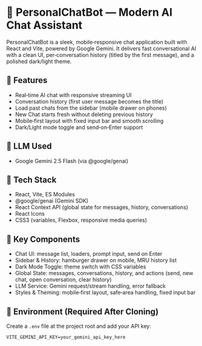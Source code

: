 # 🤖 PersonalChatBot — Modern AI Chat Assistant

PersonalChatBot is a sleek, mobile‑responsive chat application built with React and Vite, powered by Google Gemini. It delivers fast conversational AI with a clean UI, per‑conversation history (titled by the first message), and a polished dark/light theme.

## 🚀 Features
- Real‑time AI chat with responsive streaming UI
- Conversation history (first user message becomes the title)
- Load past chats from the sidebar (mobile drawer on phones)
- New Chat starts fresh without deleting previous history
- Mobile‑first layout with fixed input bar and smooth scrolling
- Dark/Light mode toggle and send‑on‑Enter support

## 🧠 LLM Used
- Google Gemini 2.5 Flash (via @google/genai)

## 🧰 Tech Stack
- React, Vite, ES Modules
- @google/genai (Gemini SDK)
- React Context API (global state for messages, history, conversations)
- React Icons
- CSS3 (variables, Flexbox, responsive media queries)

## 🔑 Key Components
- Chat UI: message list, loaders, prompt input, send on Enter
- Sidebar & History: hamburger drawer on mobile, MRU history list
- Dark Mode Toggle: theme switch with CSS variables
- Global State: messages, conversations, history, and actions (send, new chat, open conversation, clear history)
- LLM Service: Gemini request/stream handling, error fallback
- Styles & Theming: mobile‑first layout, safe‑area handling, fixed input bar

## 🔐 Environment (Required After Cloning)
Create a `.env` file at the project root and add your API key:
```properties
VITE_GEMINI_API_KEY=your_gemini_api_key_here
